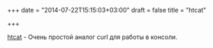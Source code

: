+++
date = "2014-07-22T15:15:03+03:00"
draft = false
title = "htcat"

+++

<p><a href="https://github.com/htcat/htcat">htcat</a>&nbsp;- Очень простой аналог curl для работы в консоли.</p>

